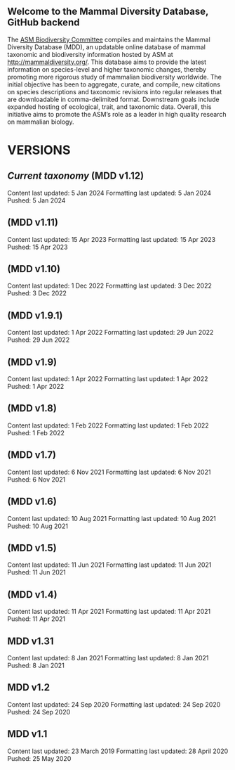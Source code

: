 ## Welcome to the Mammal Diversity Database, GitHub backend

 The [ASM Biodiversity Committee](http://www.mammalsociety.org/committees/biodiversity) compiles and maintains the Mammal Diversity Database (MDD), an updatable online database of mammal taxonomic and biodiversity information hosted by ASM at http://mammaldiversity.org/. This database aims to provide the latest information on species-level and higher taxonomic changes, thereby promoting more rigorous study of mammalian biodiversity worldwide. The initial objective has been to aggregate, curate, and compile, new citations on species descriptions and taxonomic revisions into regular releases that are downloadable in comma-delimited format. Downstream goals include expanded hosting of ecological, trait, and taxonomic data. Overall, this initiative aims to promote the ASM’s role as a leader in high quality research on mammalian biology. 

# VERSIONS
#####

## _Current taxonomy_ (MDD v1.12)

Content last updated: 5 Jan 2024
Formatting last updated: 5 Jan 2024
Pushed: 5 Jan 2024

## (MDD v1.11)

Content last updated: 15 Apr 2023
Formatting last updated: 15 Apr 2023
Pushed: 15 Apr 2023

## (MDD v1.10)

Content last updated: 1 Dec 2022
Formatting last updated: 3 Dec 2022
Pushed: 3 Dec 2022

## (MDD v1.9.1)

Content last updated: 1 Apr 2022
Formatting last updated: 29 Jun 2022
Pushed: 29 Jun 2022

## (MDD v1.9)

Content last updated: 1 Apr 2022
Formatting last updated: 1 Apr 2022
Pushed: 1 Apr 2022

## (MDD v1.8)

Content last updated: 1 Feb 2022
Formatting last updated: 1 Feb 2022
Pushed: 1 Feb 2022

## (MDD v1.7)

Content last updated: 6 Nov 2021
Formatting last updated: 6 Nov 2021
Pushed: 6 Nov 2021

## (MDD v1.6)

Content last updated: 10 Aug 2021
Formatting last updated:  10 Aug 2021
Pushed:  10 Aug 2021

## (MDD v1.5)

Content last updated: 11 Jun 2021
Formatting last updated:  11 Jun 2021
Pushed:  11 Jun 2021

## (MDD v1.4)

Content last updated: 11 Apr 2021
Formatting last updated:  11 Apr 2021
Pushed:  11 Apr 2021

## MDD v1.31

Content last updated: 8 Jan 2021
Formatting last updated:  8 Jan 2021
Pushed:  8 Jan 2021

## MDD v1.2

Content last updated: 24 Sep 2020
Formatting last updated: 24 Sep 2020
Pushed: 24 Sep 2020

## MDD v1.1

Content last updated: 23 March 2019
Formatting last updated: 28 April 2020
Pushed: 25 May 2020

